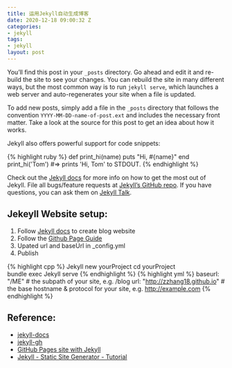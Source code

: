 ```yaml
---
title: 运用Jekyll自动生成博客
date: 2020-12-18 09:00:32 Z
categories:
- jekyll
tags:
- jekyll
layout: post
---
```


You’ll find this post in your `_posts` directory. Go ahead and edit it and re-build the site to see your changes. You can rebuild the site in many different ways, but the most common way is to run `jekyll serve`, which launches a web server and auto-regenerates your site when a file is updated.

To add new posts, simply add a file in the `_posts` directory that follows the convention `YYYY-MM-DD-name-of-post.ext` and includes the necessary front matter. Take a look at the source for this post to get an idea about how it works.

Jekyll also offers powerful support for code snippets:

{% highlight ruby %}
def print_hi(name)
  puts "Hi, #{name}"
end
print_hi('Tom')
#=> prints 'Hi, Tom' to STDOUT.
{% endhighlight %}


Check out the [Jekyll docs][jekyll-docs] for more info on how to get the most out of Jekyll. File all bugs/feature requests at [Jekyll’s GitHub repo][jekyll-gh]. If you have questions, you can ask them on [Jekyll Talk][jekyll-talk].

## Jekeyll Website setup:

1. Follow [Jekyll docs][jekyll-docs] to create blog website
2. Follow the [Github Page Guide][GitHub Pages site with Jekyll]
3. Upated url and baseUrl in _config.yml 
4. Publish

{% highlight cpp %}
Jekyll new yourProject
cd yourProject  
bundle exec Jekyll serve
{% endhighlight %}
{% highlight yml %}
baseurl: "/ME" # the subpath of your site, e.g. /blog
url: "http://zzhang18.github.io" # the base hostname & protocol for your site, e.g. http://example.com
{% endhighlight %}

[jekyll-docs]: https://jekyllrb.com/docs/home
[jekyll-gh]:   https://github.com/jekyll/jekyll
[jekyll-talk]: https://talk.jekyllrb.com/
[GitHub Pages site with Jekyll]:https://docs.github.com/en/free-pro-team@latest/github/working-with-github-pages/setting-up-a-github-pages-site-with-jekyll

## Reference:
- [jekyll-docs](https://jekyllrb.com/docs/home)
- [jekyll-gh](https://github.com/jekyll/jekyll)
- [GitHub Pages site with Jekyll](https://docs.github.com/en/free-pro-team@latest/github/working-with-github-pages/setting-up-a-github-pages-site-with-jekyll)
- [Jekyll - Static Site Generator - Tutorial](https://www.youtube.com/playlist?list=PLLAZ4kZ9dFpOPV5C5Ay0pHaa0RJFhcmcB)
